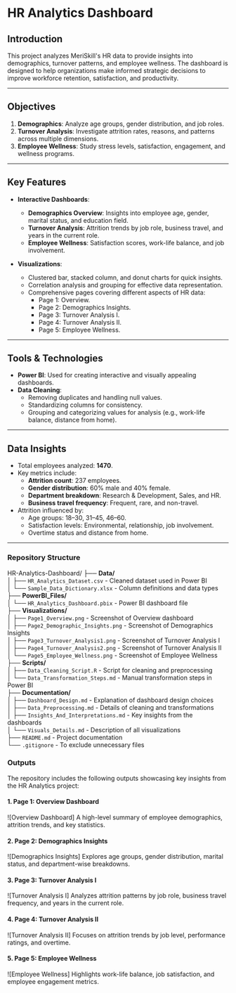 # HR Analytics Dashboard

## Introduction
This project analyzes MeriSkill's HR data to provide insights into demographics, turnover patterns, and employee wellness. The dashboard is designed to help organizations make informed strategic decisions to improve workforce retention, satisfaction, and productivity.

---

## Objectives
1. **Demographics**: Analyze age groups, gender distribution, and job roles.
2. **Turnover Analysis**: Investigate attrition rates, reasons, and patterns across multiple dimensions.
3. **Employee Wellness**: Study stress levels, satisfaction, engagement, and wellness programs.

---

## Key Features
- **Interactive Dashboards**:  
  - **Demographics Overview**: Insights into employee age, gender, marital status, and education field.  
  - **Turnover Analysis**: Attrition trends by job role, business travel, and years in the current role.  
  - **Employee Wellness**: Satisfaction scores, work-life balance, and job involvement.  

- **Visualizations**:
  - Clustered bar, stacked column, and donut charts for quick insights.
  - Correlation analysis and grouping for effective data representation.
  - Comprehensive pages covering different aspects of HR data:
    - Page 1: Overview.
    - Page 2: Demographics Insights.
    - Page 3: Turnover Analysis I.
    - Page 4: Turnover Analysis II.
    - Page 5: Employee Wellness.

---

## Tools & Technologies
- **Power BI**: Used for creating interactive and visually appealing dashboards.
- **Data Cleaning**:
  - Removing duplicates and handling null values.
  - Standardizing columns for consistency.
  - Grouping and categorizing values for analysis (e.g., work-life balance, distance from home).
  
---

## Data Insights
- Total employees analyzed: **1470**.
- Key metrics include:
  - **Attrition count**: 237 employees.
  - **Gender distribution**: 60% male and 40% female.
  - **Department breakdown**: Research & Development, Sales, and HR.
  - **Business travel frequency**: Frequent, rare, and non-travel.
- Attrition influenced by:
  - Age groups: 18–30, 31–45, 46–60.
  - Satisfaction levels: Environmental, relationship, job involvement.
  - Overtime status and distance from home.

---

### Repository Structure

HR-Analytics-Dashboard/
├── **Data/**  
│   ├── `HR_Analytics_Dataset.csv` - Cleaned dataset used in Power BI  
│   └── `Sample_Data_Dictionary.xlsx` - Column definitions and data types  
├── **PowerBI_Files/**  
│   └── `HR_Analytics_Dashboard.pbix` - Power BI dashboard file  
├── **Visualizations/**  
│   ├── `Page1_Overview.png` - Screenshot of Overview dashboard  
│   ├── `Page2_Demographic_Insights.png` - Screenshot of Demographics Insights  
│   ├── `Page3_Turnover_Analysis1.png` - Screenshot of Turnover Analysis I  
│   ├── `Page4_Turnover_Analysis2.png` - Screenshot of Turnover Analysis II  
│   └── `Page5_Employee_Wellness.png` - Screenshot of Employee Wellness  
├── **Scripts/**  
│   ├── `Data_Cleaning_Script.R` - Script for cleaning and preprocessing  
│   └── `Data_Transformation_Steps.md` - Manual transformation steps in Power BI  
├── **Documentation/**  
│   ├── `Dashboard_Design.md` - Explanation of dashboard design choices  
│   ├── `Data_Preprocessing.md` - Details of cleaning and transformations  
│   ├── `Insights_And_Interpretations.md` - Key insights from the dashboards  
│   └── `Visuals_Details.md` - Description of all visualizations  
├── `README.md` - Project documentation  
└── `.gitignore` - To exclude unnecessary files  

### Outputs

The repository includes the following outputs showcasing key insights from the HR Analytics project:

#### 1. Page 1: Overview Dashboard
![Overview Dashboard]
A high-level summary of employee demographics, attrition trends, and key statistics.

#### 2. Page 2: Demographics Insights
![Demographics Insights]
Explores age groups, gender distribution, marital status, and department-wise breakdowns.

#### 3. Page 3: Turnover Analysis I
![Turnover Analysis I]
Analyzes attrition patterns by job role, business travel frequency, and years in the current role.

#### 4. Page 4: Turnover Analysis II
![Turnover Analysis II] 
Focuses on attrition trends by job level, performance ratings, and overtime.

#### 5. Page 5: Employee Wellness
![Employee Wellness] 
Highlights work-life balance, job satisfaction, and employee engagement metrics.
